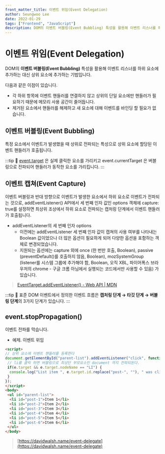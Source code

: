 ```yaml
---
front_matter_title: 이벤트 위임(Event Delegation)
author: Seungwoo Lee
date: 2022-01-29
tags: ["Frontend", "JavaScript"]
description: DOM의 이벤트 버블링(Event Bubbling) 특성을 활용해 이벤트 리스너를 하위 요소에 추가하는 대신 상위 요소에 추가하는 기법입니다.
---
```


# 이벤트 위임(Event Delegation)

DOM의 **이벤트 버블링(Event Bubbling)** 특성을 활용해 이벤트 리스너를 하위 요소에 추가하는 대신 상위 요소에 추가하는 기법입니다.

다음과 같은 이점이 있습니다.

* 각 하위 항목에 이벤트 핸들러를 연결하지 않고 상위의 단일 요소에만 핸들러가 필요하기 때문에 메모리 사용 공간이 줄어듭니다.
* 제거된 요소에서 핸들러를 해제하고 새 요소에 대해 이벤트를 바인딩 할 필요가 없습니다.

## 이벤트 버블링(Event Bubbling)

특정 요소에서 이벤트가 발생했을 때 상위로 전파되는 특성으로 상위 요소에 할당된 이벤트 핸들러가 호출됩니다.

:::tip
🔑 [event.target](http://event.target) 은 실제 클릭한 요소를 가리키고 event.currentTarget 은 버블링으로 전파되어 핸들러가 동작한 요소를 가리킵니다.
:::

## 이벤트 캡쳐(Event Capture)

이벤트 버블링과 반대 방향으로 이벤트가 발생한 요소에서 하위 요소로 이벤트가 전파되는 것으로, addEventListener() API에서 세 번째 인자 값인 options 객체에 capture: true를 설정하면 최상위 조상에서 하위 요소로 전파되는 캡처링 단계에서 이벤트 핸들러가 호출됩니다.

* addEventListener의 세 번째 인자 options
  * 이전에는 addEventListener 세 번째 인자 값이 캡쳐의 사용 여부를 나타내는 Boolean 값이었으나 더 많은 옵션이 필요하게 되어 다양한 옵션을 포함하는 객체로 변경되었습니다.
  * 지원되는 옵션에는 capture 외에 once (한 번만 호출, Boolean), passive (preventDefault()를 호출하지 않음, Boolean), mozSystemGroup (listener를 시스템 그룹에 추가해야 함, Boolean, 오직 XBL, 파이어폭스 브라우저의 chrome - 구글 크롬 아님에서 실행되는 코드에서만 사용할 수 있음) 가 있습니다.

> [EventTarget.addEventListener() - Web API | MDN](https://developer.mozilla.org/ko/docs/Web/API/EventTarget/addEventListener)

:::tip
🔑 표준 DOM 이벤트에서 정의한 이벤트 흐름은 **캡처링 단계 → 타깃 단계 → 버블링 단계**의 3가지 단계가 있습니다.
:::

## event.stopPropagation()

이벤트 전파를 막습니다.

* 예제. 이벤트 위임

```html
<script>
// 상위 요소에 이벤트 핸들러를 등록한다 
document.getElementById("parent-list").addEventListener("click", function(e) {
 // li를 클릭 하면 버블링으로 최상단 부모요소인 document 까지 전파되된다.
 if(e.target && e.target.nodeName == "LI") {
  console.log("List item ", e.target.id.replace("post-", ""), " was clicked!");
 }
});
</script>
<body>
 <ul id="parent-list">
  <li id="post-1">Item 1</li>
  <li id="post-2">Item 2</li>
  <li id="post-3">Item 3</li>
  <li id="post-4">Item 4</li>
  <li id="post-5">Item 5</li>
  <li id="post-6">Item 6</li>
 </ul>
</body>
```

> [https://davidwalsh.name/event-delegate](https://davidwalsh.name/event-delegate)
